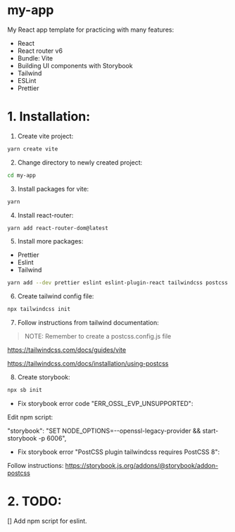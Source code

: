 # my-app
My React app template for practicing with many features:
- React
- React router v6
- Bundle: Vite
- Building UI components with Storybook
- Tailwind
- ESLint
- Prettier

# 1. Installation:

1. Create vite project:
```bash
yarn create vite
```

2. Change directory to newly created project:
```bash
cd my-app
```

3. Install packages for vite:
```bash
yarn
```

4. Install react-router:
```bash
yarn add react-router-dom@latest
```

5. Install more packages:
- Prettier
- Eslint
- Tailwind
```bash
yarn add --dev prettier eslint eslint-plugin-react tailwindcss postcss autoprefixer @storybook/addon-postcss
```

6. Create tailwind config file:
```bash
npx tailwindcss init
```

7. Follow instructions from tailwind documentation:

> NOTE: Remember to create a postcss.config.js file

https://tailwindcss.com/docs/guides/vite

https://tailwindcss.com/docs/installation/using-postcss


8. Create storybook:
```bash
npx sb init
```

- Fix storybook error code "ERR_OSSL_EVP_UNSUPPORTED":

Edit npm script:

"storybook": "SET NODE_OPTIONS=--openssl-legacy-provider && start-storybook -p
6006",

- Fix storybook error "PostCSS plugin tailwindcss requires PostCSS 8":

Follow instructions: https://storybook.js.org/addons/@storybook/addon-postcss


# 2. TODO:
[] Add npm script for eslint.

